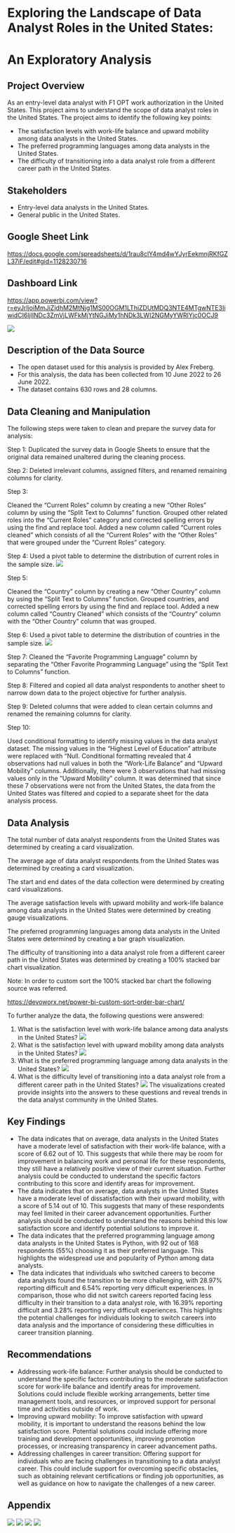 # Exploring the Landscape of Data Analyst Roles in the United States:
# An Exploratory Analysis

## Project Overview
As an entry-level data analyst with F1 OPT work authorization in the United States. This project aims to understand the scope of data analyst roles in the United States. The project aims to identify the following key points:
* The satisfaction levels with work-life balance and upward mobility among data analysts in the United States.
* The preferred programming languages among data analysts in the United States.
* The difficulty of transitioning into a data analyst role from a different career path in the United States.

## Stakeholders
* Entry-level data analysts in the United States.
* General public in the United States.

## Google Sheet Link
https://docs.google.com/spreadsheets/d/1rau8clY4md4wYJyrEekmnjRKfGZL37iF/edit#gid=1128230716

## Dashboard Link
https://app.powerbi.com/view?r=eyJrIjoiMmJiZjdhM2MtNjg1MS00OGM1LThjZDUtMDQ3NTE4MTgwNTE3IiwidCI6IjllNDc3ZmVjLWFkMjYtNGJiMy1hNDk3LWI2NGMyYWRlYjc0OCJ9

![](https://github.com/VishakBaburaj/Portfolio-Projects/blob/master/data_professional_survey_analysis/Figures/Dashboard.png)

## Description of the Data Source
* The open dataset used for this analysis is provided by Alex Freberg.
* For this analysis, the data has been collected from 10 June 2022 to 26 June 2022.
* The dataset contains 630 rows and 28 columns.

## Data Cleaning and Manipulation

The following steps were taken to clean and prepare the survey data for analysis:

Step 1: Duplicated the survey data in Google Sheets to ensure that the original data remained unaltered during the cleaning process.

Step 2: Deleted irrelevant columns, assigned filters, and renamed remaining columns for clarity.

Step 3:

Cleaned the “Current Roles” column by creating a new “Other Roles” column by using the “Split Text to Columns” function.
Grouped other related roles into the “Current Roles” category and corrected spelling errors by using the find and replace tool.
Added a new column called “Current roles cleaned” which consists of all the “Current Roles” with the “Other Roles” that were grouped under the “Current Roles” category.

Step 4: Used a pivot table to determine the distribution of current roles in the sample size.
![](https://github.com/VishakBaburaj/Portfolio-Projects/blob/master/data_professional_survey_analysis/Figures/Fig%203.1.png)

Step 5:

Cleaned the “Country” column by creating a new “Other Country” column by using the “Split Text to Columns” function.
Grouped countries, and corrected spelling errors by using the find and replace tool.
Added a new column called “Country Cleaned” which consists of the “Country” column with the “Other Country” column that was grouped.

Step 6: Used a pivot table to determine the distribution of countries in the sample size.
![](https://github.com/VishakBaburaj/Portfolio-Projects/blob/master/data_professional_survey_analysis/Figures/Fig%203.2.png)

Step 7: Cleaned the “Favorite Programming Language” column by separating the “Other Favorite Programming Language” using the “Split Text to Columns” function.

Step 8: Filtered and copied all data analyst respondents to another sheet to narrow down data to the project objective for further analysis.

Step 9: Deleted columns that were added to clean certain columns and renamed the remaining columns for clarity.

Step 10:

Used conditional formatting to identify missing values in the data analyst dataset.
The missing values in the “Highest Level of Education” attribute were replaced with “Null.
Conditional formatting revealed that 4 observations had null values in both the “Work-Life Balance” and “Upward Mobility” columns. Additionally, there were 3 observations that had missing values only in the “Upward Mobility” column.
It was determined that since these 7 observations were not from the United States, the data from the United States was filtered and copied to a separate sheet for the data analysis process.

## Data Analysis
The total number of data analyst respondents from the United States was determined by creating a card visualization.

The average age of data analyst respondents from the United States was determined by creating a card visualization.

The start and end dates of the data collection were determined by creating card visualizations.

The average satisfaction levels with upward mobility and work-life balance among data analysts in the United States were determined by creating gauge visualizations.

The preferred programming languages among data analysts in the United States were determined by creating a bar graph visualization.

The difficulty of transitioning into a data analyst role from a different career path in the United States was determined by creating a 100% stacked bar chart visualization.

Note: In order to custom sort the 100% stacked bar chart the following source was referred.

https://devoworx.net/power-bi-custom-sort-order-bar-chart/

To further analyze the data, the following questions were answered:
1. What is the satisfaction level with work-life balance among data analysts in the United States?
![](https://github.com/VishakBaburaj/Portfolio-Projects/blob/master/data_professional_survey_analysis/Figures/Fig%203.3.png)
2. What is the satisfaction level with upward mobility among data analysts in the United States?
![](https://github.com/VishakBaburaj/Portfolio-Projects/blob/master/data_professional_survey_analysis/Figures/Fig%203.4.png)
3. What is the preferred programming language among data analysts in the United States?
![](https://github.com/VishakBaburaj/Portfolio-Projects/blob/master/data_professional_survey_analysis/Figures/Fig%203.5.png)
4. What is the difficulty level of transitioning into a data analyst role from a different career path in the United States?
![](https://github.com/VishakBaburaj/Portfolio-Projects/blob/master/data_professional_survey_analysis/Figures/Fig%203.6.png)
The visualizations created provide insights into the answers to these questions and reveal trends in the data analyst community in the United States.

## Key Findings
* The data indicates that on average, data analysts in the United States have a moderate level of satisfaction with their work-life balance, with a score of 6.62 out of 10. This suggests that while there may be room for improvement in balancing work and personal life for these respondents, they still have a relatively positive view of their current situation. Further analysis could be conducted to understand the specific factors contributing to this score and identify areas for improvement.
* The data indicates that on average, data analysts in the United States have a moderate level of dissatisfaction with their upward mobility, with a score of 5.14 out of 10. This suggests that many of these respondents may feel limited in their career advancement opportunities. Further analysis should be conducted to understand the reasons behind this low satisfaction score and identify potential solutions to improve it.
* The data indicates that the preferred programming language among data analysts in the United States is Python, with 92 out of 168 respondents (55%) choosing it as their preferred language. This highlights the widespread use and popularity of Python among data analysts.
* The data indicates that individuals who switched careers to become data analysts found the transition to be more challenging, with 28.97% reporting difficult and 6.54% reporting very difficult experiences. In comparison, those who did not switch careers reported facing less difficulty in their transition to a data analyst role, with 16.39% reporting difficult and 3.28% reporting very difficult experiences. This highlights the potential challenges for individuals looking to switch careers into data analysis and the importance of considering these difficulties in career transition planning.

## Recommendations
* Addressing work-life balance: Further analysis should be conducted to understand the specific factors contributing to the moderate satisfaction score for work-life balance and identify areas for improvement. Solutions could include flexible working arrangements, better time management tools, and resources, or improved support for personal time and activities outside of work.
* Improving upward mobility: To improve satisfaction with upward mobility, it is important to understand the reasons behind the low satisfaction score. Potential solutions could include offering more training and development opportunities, improving promotion processes, or increasing transparency in career advancement paths.
* Addressing challenges in career transition: Offering support for individuals who are facing challenges in transitioning to a data analyst career. This could include support for overcoming specific obstacles, such as obtaining relevant certifications or finding job opportunities, as well as guidance on how to navigate the challenges of a new career.

## Appendix
![](https://github.com/VishakBaburaj/Portfolio-Projects/blob/master/data_professional_survey_analysis/Figures/Fig%203.7.png)
![](https://github.com/VishakBaburaj/Portfolio-Projects/blob/master/data_professional_survey_analysis/Figures/Fig%203.8.png)
![](https://github.com/VishakBaburaj/Portfolio-Projects/blob/master/data_professional_survey_analysis/Figures/Fig%203.9.png)
![](https://github.com/VishakBaburaj/Portfolio-Projects/blob/master/data_professional_survey_analysis/Figures/Fig%203.10.png)
